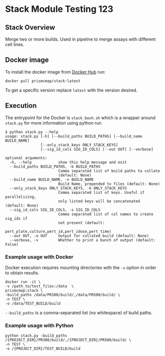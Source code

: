 # Stack Module Testing 123
## Stack Overview


Merge two or more builds. Used in pipeline to merge assays with different cell lines.

## Docker image

To install the docker image from [Docker Hub](https://hub.docker.com/repository/docker/prismcmap/stack) run:

```
docker pull prismcmap/stack:latest
```

To get a specific version replace `latest` with the version desired.

## Execution

The entrypoint for the Docker is `stack_bash.sh` which is a wrapper around `stack.py` for more information using python run

```
$ python stack.py --help
usage: stack.py [-h] [--build_paths BUILD_PATHS] [--build_name BUILD_NAME]
                [--only_stack_keys ONLY_STACK_KEYS]
                [--sig_id_cols SIG_ID_COLS] [--out OUT] [--verbose]

optional arguments:
  -h, --help            show this help message and exit
  --build_paths BUILD_PATHS, -b BUILD_PATHS
                        Comma separated list of build paths to collate
                        (default: None)
  --build_name BUILD_NAME, -n BUILD_NAME
                        Build Name, prepended to files (default: None)
  --only_stack_keys ONLY_STACK_KEYS, -k ONLY_STACK_KEYS
                        Comma separated list of keys. Useful if parallelizing,
                        only listed keys will be concatenated (default: None)
  --sig_id_cols SIG_ID_COLS, -s SIG_ID_COLS
                        Comma separated list of col names to create sig_ids if
                        not present (default:
                        pert_plate,culture,pert_id,pert_idose,pert_time)
  --out OUT, -o OUT     Output for collated build (default: None)
  --verbose, -v         Whether to print a bunch of output (default: False)
```

### Example usage with Docker
Docker execution requires mounting directories with the `-v` option in order to obtain results.


```
docker run -it \
-v /path_to/test_files:/data  \
prismcmap:stack \
-build_paths /data/PR300/build/,/data/PR500/build/ \
-n TEST \
-o /data/TEST_BUILD/build
```

`--build_paths` is a comma-separated list (no whitespace) of build paths.


### Example usage with Python

```
python stack.py -build_paths /{PROJECT_DIR}/PR300/build/,/{PROJECT_DIR}/PR500/build/ \
-n TEST \
-o /{PROJECT_DIR}/TEST_BUILD/build
```
